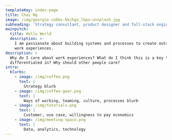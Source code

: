 ```yaml
---
templateKey: index-page
title: Chai Ng
image: /img/georgie-cobbs-bkjhgo_lbpo-unsplash.jpg
subheading: 'Strategy consultant, product designer and full-stack engineer.'
mainpitch:
  title: Hello World
  description: >-
    I am passionate about building systems and processes to create outstanding
    work experiences.
description: >
  Why do I care about work experiences? What do I think this is a key to be
  differentiated in? Why should other people care?
intro:
  blurbs:
    - image: /img/coffee.png
      text: |
        Strategy blurb
    - image: /img/coffee-gear.png
      text: |
        Ways of working, teaming, culture, processes blurb
    - image: /img/tutorials.png
      text: |
        Customer, use case, willingness to pay economics
    - image: /img/meeting-space.png
      text: |
        Data, analytics, technology
---
```


